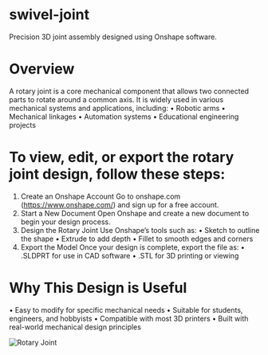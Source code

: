# swivel-joint
Precision 3D joint assembly designed using Onshape software.

# Overview

A rotary joint is a core mechanical component that allows two connected parts to rotate around a common axis. It is widely used in various mechanical systems and applications, including:
 • Robotic arms
 • Mechanical linkages
 • Automation systems
 • Educational engineering projects

# To view, edit, or export the rotary joint design, follow these steps:

1. Create an Onshape Account
Go to onshape.com (https://www.onshape.com/) and sign up for a free account.
 2. Start a New Document
Open Onshape and create a new document to begin your design process.
 3. Design the Rotary Joint
Use Onshape’s tools such as:
 • Sketch to outline the shape
 • Extrude to add depth
 • Fillet to smooth edges and corners
 4. Export the Model
Once your design is complete, export the file as:
 • .SLDPRT for use in CAD software
 • .STL for 3D printing or viewing

# Why This Design is Useful
 • Easy to modify for specific mechanical needs
 • Suitable for students, engineers, and hobbyists
 • Compatible with most 3D printers
 • Built with real-world mechanical design principles

![Rotary Joint](rotary_joint.jpg)
